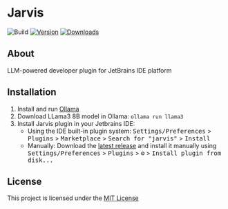 # Jarvis

![Build](https://github.com/fmueller/jarvis/workflows/Build/badge.svg)
[![Version](https://img.shields.io/jetbrains/plugin/v/PLUGIN_ID.svg)](https://plugins.jetbrains.com/plugin/PLUGIN_ID)
[![Downloads](https://img.shields.io/jetbrains/plugin/d/PLUGIN_ID.svg)](https://plugins.jetbrains.com/plugin/PLUGIN_ID)

## About

<!-- Plugin description -->
LLM-powered developer plugin for JetBrains IDE platform
<!-- Plugin description end -->

## Installation

1. Install and run [Ollama](https://ollama.com)
2. Download LLama3 8B model in Ollama: ```ollama run llama3```
3. Install Jarvis plugin in your Jetbrains IDE:
   - Using the IDE built-in plugin system: <kbd>Settings/Preferences</kbd> > <kbd>Plugins</kbd> > <kbd>Marketplace</kbd> > <kbd>Search for "jarvis"</kbd> >
     <kbd>Install</kbd>
   - Manually: Download the [latest release](https://github.com/fmueller/jarvis/releases/latest) and install it manually using
     <kbd>Settings/Preferences</kbd> > <kbd>Plugins</kbd> > <kbd>⚙️</kbd> > <kbd>Install plugin from disk...</kbd>

## License

This project is licensed under the [MIT License](LICENSE.md)
